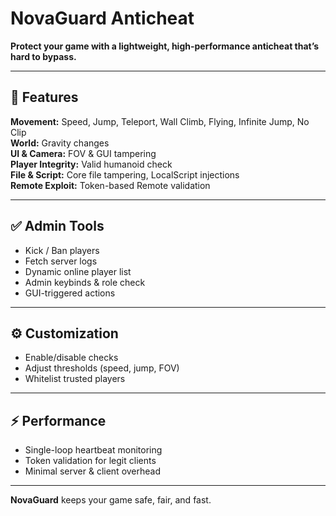 # NovaGuard Anticheat

**Protect your game with a lightweight, high-performance anticheat that’s hard to bypass.**

---

## 🚀 Features

**Movement:** Speed, Jump, Teleport, Wall Climb, Flying, Infinite Jump, No Clip  
**World:** Gravity changes  
**UI & Camera:** FOV & GUI tampering  
**Player Integrity:** Valid humanoid check  
**File & Script:** Core file tampering, LocalScript injections  
**Remote Exploit:** Token-based Remote validation  

---

## ✅ Admin Tools
- Kick / Ban players  
- Fetch server logs  
- Dynamic online player list  
- Admin keybinds & role check  
- GUI-triggered actions  

---

## ⚙️ Customization
- Enable/disable checks  
- Adjust thresholds (speed, jump, FOV)  
- Whitelist trusted players  

---

## ⚡ Performance
- Single-loop heartbeat monitoring  
- Token validation for legit clients  
- Minimal server & client overhead  

---

**NovaGuard** keeps your game safe, fair, and fast.

